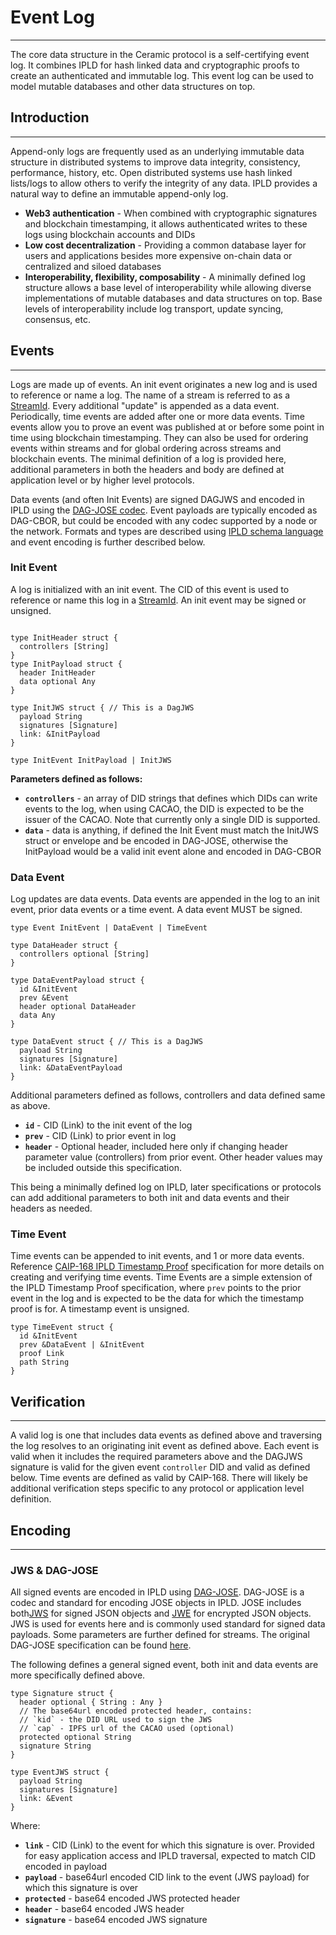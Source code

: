 # **Event Log**

---

The core data structure in the Ceramic protocol is a self-certifying event log. It combines IPLD for hash linked data and cryptographic proofs to create an authenticated and immutable log. This event log can be used to model mutable databases and other data structures on top.

## **Introduction**

---

Append-only logs are frequently used as an underlying immutable data structure in distributed systems to improve data integrity, consistency, performance, history, etc. Open distributed systems use hash linked lists/logs to allow others to verify the integrity of any data. IPLD provides a natural way to define an immutable append-only log. 

- **Web3 authentication** - When combined with cryptographic signatures and blockchain timestamping, it allows authenticated writes to these logs using blockchain accounts and DIDs
- **Low cost decentralization** - Providing a common database layer for users and applications besides more expensive on-chain data or centralized and siloed databases
- **Interoperability, flexibility, composability** - A minimally defined log structure allows a base level of interoperability while allowing diverse implementations of mutable databases and data structures on top. Base levels of interoperability include log transport, update syncing, consensus, etc.

## **Events**

---

Logs are made up of events. An init event originates a new log and is used to reference or name a log. The name of a stream is referred to as a [StreamId](uri-scheme.md#streamid). Every additional "update" is appended as a data event. Periodically, time events are added after one or more data events. Time events allow you to prove an event was published at or before some point in time using blockchain timestamping. They can also be used for ordering events within streams and for global ordering across streams and blockchain events. The minimal definition of a log is provided here, additional parameters in both the headers and body are defined at application level or by higher level protocols. 

Data events (and often Init Events) are signed DAGJWS and encoded in IPLD using the [DAG-JOSE codec](https://ipld.io/specs/codecs/dag-jose/spec/). Event payloads are typically encoded as DAG-CBOR, but could be encoded with any codec supported by a node or the network. Formats and types are described using [IPLD schema language](https://ipld.io/docs/schemas/) and event encoding is further described below. 

### **Init Event**

A log is initialized with an init event. The CID of this event is used to reference or name this log in a [StreamId](uri-scheme.md#streamid). An init event may be signed or unsigned.

```tsx

type InitHeader struct {
  controllers [String]
}
type InitPayload struct {
  header InitHeader
  data optional Any 
}

type InitJWS struct { // This is a DagJWS
  payload String
  signatures [Signature]
  link: &InitPayload
}

type InitEvent InitPayload | InitJWS

```

**Parameters defined as follows:**

- **`controllers`** - an array of DID strings that defines which DIDs can write events to the log, when using CACAO, the DID is expected to be the issuer of the CACAO. Note that currently only a single DID is supported.
- **`data`** - data is anything, if defined the Init Event must match the InitJWS struct or envelope and be encoded in DAG-JOSE, otherwise the InitPayload would be a valid init event alone and encoded in DAG-CBOR

### **Data Event**

Log updates are data events. Data events are appended in the log to an init event, prior data events or a time event. A data event MUST be signed. 

```tsx
type Event InitEvent | DataEvent | TimeEvent

type DataHeader struct {
  controllers optional [String]
}

type DataEventPayload struct {
  id &InitEvent
  prev &Event
  header optional DataHeader
  data Any 
}

type DataEvent struct { // This is a DagJWS
  payload String
  signatures [Signature]
  link: &DataEventPayload
}
```

Additional parameters defined as follows, controllers and data defined same as above.

- **`id`** - CID (Link) to the init event of the log
- **`prev`** - CID (Link) to prior event in log
- **`header`** - Optional header, included here only if changing header parameter value (controllers) from prior event. Other header values may be included outside this specification.

This being a minimally defined log on IPLD, later specifications or protocols can add additional parameters to both init and data events and their headers as needed. 

### **Time Event**

Time events can be appended to init events, and 1 or more data events. Reference [CAIP-168 IPLD Timestamp Proof](https://chainagnostic.org/CAIPs/caip-168) specification for more details on creating and verifying time events. Time Events are a simple extension of the IPLD Timestamp Proof specification, where `prev` points to the prior event in the log and is expected to be the data for which the timestamp proof is for. A timestamp event is unsigned.

```tsx
type TimeEvent struct {
  id &InitEvent
  prev &DataEvent | &InitEvent
  proof Link
  path String
}
```

## **Verification**

---

A valid log is one that includes data events as defined above and traversing the log resolves to an originating init event as defined above. Each event is valid when it includes the required parameters above and the DAGJWS signature is valid for the given event `controller` DID and valid as defined below. Time events are defined as valid by CAIP-168. There will likely be additional verification steps specific to any protocol or application level definition.

## **Encoding**

---

### **JWS & DAG-JOSE**

All signed events are encoded in IPLD using [DAG-JOSE](https://ipld.io/specs/codecs/dag-jose/spec/). DAG-JOSE is a codec and standard for encoding JOSE objects in IPLD. JOSE includes both[JWS](https://datatracker.ietf.org/doc/rfc7515/?include_text=1) for signed JSON objects and [JWE](https://datatracker.ietf.org/doc/rfc7516/?include_text=1) for encrypted JSON objects. JWS is used for events here and is commonly used standard for signed data payloads. Some parameters are further defined for streams. The original DAG-JOSE specification can be found [here](https://ipld.io/specs/codecs/dag-jose/spec/).

The following defines a general signed event, both init and data events are more specifically defined above. 

```tsx
type Signature struct {
  header optional { String : Any }
  // The base64url encoded protected header, contains:
  // `kid` - the DID URL used to sign the JWS
  // `cap` - IPFS url of the CACAO used (optional)
  protected optional String
  signature String
}

type EventJWS struct {
  payload String
  signatures [Signature]
  link: &Event
}
```

Where:

- **`link`** - CID (Link) to the event for which this signature is over. Provided for easy application access and IPLD traversal, expected to match CID encoded in payload
- **`payload`** - base64url encoded CID link to the event (JWS payload) for which this signature is over
- **`protected`** - base64 encoded JWS protected header
- **`header`** - base64 encoded JWS header
- **`signature`** - base64 encoded JWS signature
